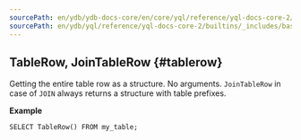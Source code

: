 ```yaml
---
sourcePath: en/ydb/ydb-docs-core/en/core/yql/reference/yql-docs-core-2/builtins/_includes/basic/table_row.md
sourcePath: en/ydb/yql/reference/yql-docs-core-2/builtins/_includes/basic/table_row.md
---
```


## TableRow, JoinTableRow {#tablerow}

Getting the entire table row as a structure. No arguments. `JoinTableRow` in case of `JOIN` always returns a structure with table prefixes.

**Example**
``` yql
SELECT TableRow() FROM my_table;
```
